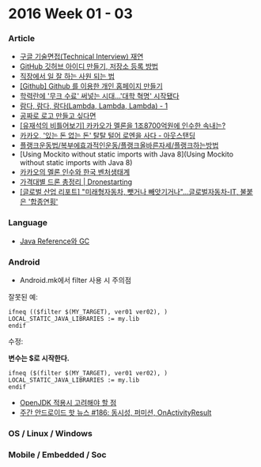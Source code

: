 2016 Week 01 - 03
=============

### Article

* [구글 기술면접(Technical Interview) 재연](https://www.youtube.com/watch?v=BF3FLDAzWxo)
* [GitHub 깃허브 아이디 만들기, 저장소 등록 방법](http://blog.naver.com/PostView.nhn?blogId=nicecoding&logNo=220587855983&redirect=Dlog&widgetTypeCall=true)
* [직장에서 일 잘 하는 사원 되는 법](http://ppss.kr/archives/66890)
* [[Github] Github 를 이용한 개인 홈페이지 만들기](http://leechwin.tistory.com/entry/Github-%EB%A5%BC-%EC%9D%B4%EC%9A%A9%ED%95%9C-%EA%B0%9C%EC%9D%B8-%ED%99%88%ED%8E%98%EC%9D%B4%EC%A7%80-%EB%A7%8C%EB%93%A4%EA%B8%B0)
* [학력란에 '무크 수료' 써넣는 시대…'대학 혁명' 시작됐다](http://biz.chosun.com/site/data/html_dir/2015/01/07/2015010701402.html)
* [람다, 람다, 람다(Lambda, Lambda, Lambda) - 1](http://blog.naver.com/PostView.nhn?blogId=tmondev&logNo=220412722908&redirect=Dlog&widgetTypeCall=true)
* [공짜로 로고 만들고 싶다면](https://www.vingle.net/posts/1333900-%EA%B3%B5%EC%A7%9C%EB%A1%9C-%EB%A1%9C%EA%B3%A0-%EB%A7%8C%EB%93%A4%EA%B3%A0-%EC%8B%B6%EB%8B%A4%EB%A9%B4%E2%80%A6)
* [[유재석의 비틀어보기] 카카오가 멜론을 1조8700억원에 인수한 속내는?](http://www.mobiinside.com/kr/index.php/2016/01/11/kakao-melon/)
* [카카오, '있는 돈 없는 돈' 탈탈 털어 로엔을 사다 - 아웃스탠딩](http://outstanding.kr/%ec%b9%b4%ec%b9%b4%ec%98%a4-%ec%9e%88%eb%8a%94-%eb%8f%88-%ec%97%86%eb%8a%94-%eb%8f%88-%ed%83%88%ed%83%88-%ed%84%b8%ec%96%b4-%eb%a1%9c%ec%97%94%ec%9d%84-%ec%82%ac%eb%8b%a4/)
* [플랭크운동법/복부에효과적인운동/플랭크올바른자세/플랭크하는방법](http://blog.daum.net/rlatpdud913/8)
* [Using Mockito without static imports with Java 8](Using Mockito without static imports with Java 8)
* [카카오의 멜론 인수와 한국 벤처생태계](http://www.zdnet.co.kr/news/news_view.asp?artice_id=20160111151049)
* [가격대별 드론 총정리 | Dronestarting](http://www.dronestarting.com/drone-price-map/)
* [[글로벌 산업 리포트] "미래형자동차, 뺏거나 빼앗기거나"…글로벌자동차-IT, 불붙은 '합종연횡'](http://www.hankyung.com/news/app/newsview.php?aid=2016011059111)

### Language

* [Java Reference와 GC](http://helloworld.naver.com/helloworld/329631)


### Android

* Android.mk에서 filter 사용 시 주의점

잘못된 예:

```
ifneq (($filter $(MY_TARGET), ver01 ver02), )
LOCAL_STATIC_JAVA_LIBRARIES := my.lib
endif
```

수정: 

**변수는 $로 시작한다.**

```
ifneq ($(filter $(MY_TARGET), ver01 ver02), )
LOCAL_STATIC_JAVA_LIBRARIES := my.lib
endif
```

* [OpenJDK 적용시 고려해야 할 점](http://stunstun.tistory.com/222)
* [주간 안드로이드 핫 뉴스 #186: 동시성, 퍼미션, OnActivityResult](https://realm.io/kr/news/android-weekly-kr-186/)

### OS / Linux / Windows


### Mobile / Embedded / Soc
